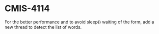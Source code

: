 # CMIS-4114
For the better performance and to avoid sleep() waiting of the form, add a new thread to detect the list of words.
